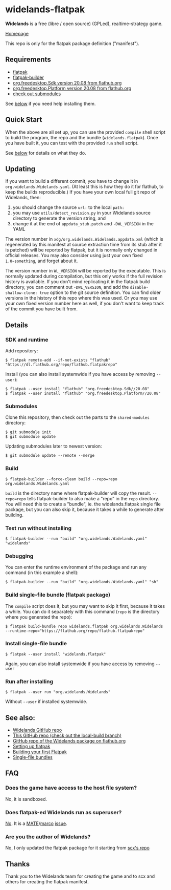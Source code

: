 # widelands-flatpak

**Widelands** is a free (libre / open source) (GPLed), realtime-strategy game.

[Homepage](https://www.widelands.org)

This repo is only for the flatpak package definition ("manifest").


## Requirements

* [flatpak](https://flatpak.org/setup)
* [flatpak-builder](https://docs.flatpak.org/en/latest/first-build.html)
* [org.freedesktop.Sdk version 20.08 from flathub.org](#sdk-and-runtime)
* [org.freedesktop.Platform version 20.08 from flathub.org](#sdk-and-runtime)
* [check out submodules](#submodules)

See [below](#details) if you need help installing them.


## Quick Start

When the above are all set up, you can use the provided `compile` shell
script to build the program, the repo and the bundle (`widelands.flatpak`).
Once you have built it, you can test with the provided `run` shell script.

See [below](#build) for details on what they do.


## Updating

If you want to build a different commit, you have to change it in
`org.widelands.Widelands.yaml`. (At least this is how they do it for
flathub, to keep the builds reproducible.) If you have your own local
full git repo of Widelands, then:

1. you should change the source `url:` to the local `path:`
2. you may use `utils/detect_revision.py` in your Widelands source directory
   to generate the version string, and
3. change it at the end of `appdata_stub.patch` and `-DWL_VERSION` in the YAML

The version number in `xdg/org.widelands.Widelands.appdata.xml` (which is
regenerated by this manifest at source extraction time from its stub after
it is patched) will be reported by flatpak, but it is normally only changed
in official releases. You may also consider using just your own fixed
`1.0~something`, and forget about it.

The version number in `WL_VERSION` will be reported by the executable.
This is normally updated during compilation, but this only works if the full
revision history is available. If you don't mind replicating it in the
flatpak build directory, you can comment out `-DWL_VERSION`, and add the
`disable-shallow-clone: true` option to the git source definition. You can
find older versions in the history of this repo where this was used.
Or you may use your own fixed version number here as well, if you don't
want to keep track of the commit you have built from.


## Details

### SDK and runtime

Add repository:

```
$ flatpak remote-add --if-not-exists "flathub" "https://dl.flathub.org/repo/flathub.flatpakrepo"
```

Install (you can also install systemwide if you have access by removing `--user`):

```
$ flatpak --user install "flathub" "org.freedesktop.Sdk//20.08"
$ flatpak --user install "flathub" "org.freedesktop.Platform//20.08"
```

### Submodules

Clone this repository, then check out the parts to the `shared-modules`
directory:

```
$ git submodule init
$ git submodule update
```

Updating submodules later to newest version:

```
$ git submodule update --remote --merge
```

### Build

```
$ flatpak-builder --force-clean build --repo=repo org.widelands.Widelands.yaml
```

`build` is the directory name where flatpak-builder will copy the result.
`--repo=repo` tells flatpak-builder to also make a "repo" in the `repo`
directory. You will need this to create a "bundle", ie. the widelands.flatpak
single file package, but you can also skip it, because it takes a while to
generate after building.

### Test run without installing

```
$ flatpak-builder --run "build" "org.widelands.Widelands.yaml" "widelands"
```

### Debugging

You can enter the runtime environment of the package and run any command
(in this example a shell):

```
$ flatpak-builder --run "build" "org.widelands.Widelands.yaml" "sh"
```

### Build single-file bundle (flatpak package)

The `compile` script does it, but you may want to skip it first, because it
takes a while. You can do it separately with this command (`repo` is the
directory where you generated the repo):

```
$ flatpak build-bundle repo widelands.flatpak org.widelands.Widelands --runtime-repo="https://flathub.org/repo/flathub.flatpakrepo"
```

### Install single-file bundle

```
$ flatpak --user install "widelands.flatpak"
```

Again, you can also install systemwide if you have access by removing `--user`

### Run after installing

```
$ flatpak --user run "org.widelands.Widelands"
```

Without `--user` if installed systemwide.


## See also:

* [Widelands GitHub repo](https://github.com/widelands/widelands)
* [This GitHub repo (check out the local-build branch)](https://github.com/tothxa/org.widelands.Widelands)
* [GitHub repo of the Widelands package on flathub.org](https://github.com/flathub/org.widelands.Widelands)
* [Setting up flatpak](https://flatpak.org/setup)
* [Building your first Flatpak](http://docs.flatpak.org/en/latest/first-build.html)
* [Single-file bundles](http://docs.flatpak.org/en/latest/single-file-bundles.html#single-file-bundles)


## FAQ

### Does the game have access to the host file system?

No, it is sandboxed.

### Does flatpak-ed Widelands run as superuser?

[No](https://github.com/flatpak/flatpak/issues/1557). It is a
[MATE](https://github.com/mate-desktop)/[marco](https://github.com/mate-desktop/marco)
[issue](https://github.com/mate-desktop/marco/issues/301).

### Are you the author of Widelands?

No, I only updated the flatpak package for it starting from
[scx's repo](https://github.com/scx/widelands-flatpak)


## Thanks

Thank you to the Widelands team for creating the game and to scx and others
for creating the flatpak manifest.

